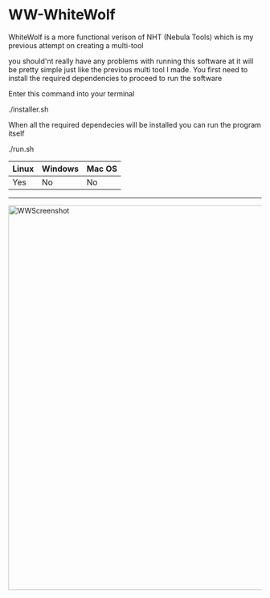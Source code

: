 # WW-WhiteWolf
WhiteWolf is a more functional verison of NHT (Nebula Tools) which is my previous attempt on creating a multi-tool 

you should'nt really have any problems with running this software at it will be pretty simple just like the previous multi tool I made.
You first need to install the required dependencies to proceed to run the software

Enter this command into your terminal

./installer.sh

When all the required dependecies will be installed you can run the program itself

./run.sh


 | Linux | Windows | Mac OS |
|----------|----------|----------|
| Yes    | No   | No   |

____________________________________________

<img width="1077" height="767" alt="WWScreenshot" src="https://github.com/user-attachments/assets/4328ba9a-a9f5-44eb-b010-dc8c82a9e008" />
